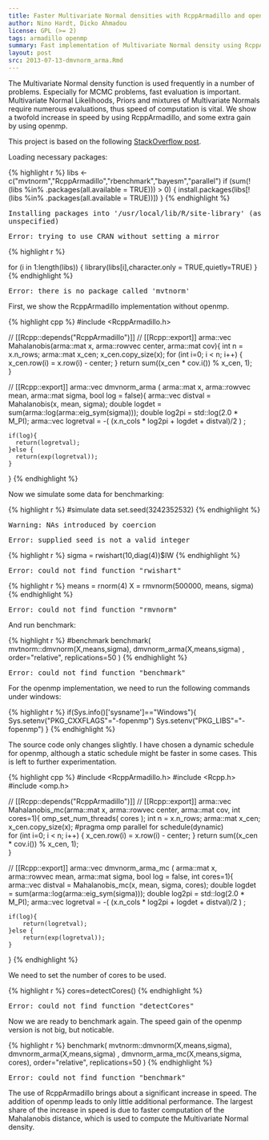 ```yaml
---
title: Faster Multivariate Normal densities with RcppArmadillo and openmp
author: Nino Hardt, Dicko Ahmadou
license: GPL (>= 2)
tags: armadillo openmp
summary: Fast implementation of Multivariate Normal density using RcppArmadillo and openmp.
layout: post
src: 2013-07-13-dmvnorm_arma.Rmd
---
```


The Multivariate Normal density function is used frequently
in a number of problems. Especially for MCMC problems, fast 
evaluation is important. Multivariate Normal Likelihoods, 
Priors and mixtures of Multivariate Normals require numerous 
evaluations, thus speed of computation is vital. 
We show a twofold increase in speed by using RcppArmadillo, 
and some extra gain by using openmp.

This project is based on the following [StackOverflow post](http://stackoverflow.com/questions/17617618/dmvnorm-mvn-density-rcpparmadillo-implementation-slower-than-r-package-includi). 

Loading necessary packages:

{% highlight r %}
libs <- c("mvtnorm","RcppArmadillo","rbenchmark","bayesm","parallel")
if (sum(!(libs %in% .packages(all.available = TRUE))) > 0) {
    install.packages(libs[!(libs %in% .packages(all.available = TRUE))])
}
{% endhighlight %}



<pre class="output">
Installing packages into '/usr/local/lib/R/site-library' (as 'lib' is
unspecified)
</pre>



<pre class="output">
Error: trying to use CRAN without setting a mirror
</pre>



{% highlight r %}

for (i in 1:length(libs)) {
    library(libs[i],character.only = TRUE,quietly=TRUE)
}
{% endhighlight %}



<pre class="output">
Error: there is no package called 'mvtnorm'
</pre>



First, we show the RcppArmadillo implementation without openmp.

{% highlight cpp %}
#include <RcppArmadillo.h>

// [[Rcpp::depends("RcppArmadillo")]]
// [[Rcpp::export]]
arma::vec Mahalanobis(arma::mat x, arma::rowvec center, arma::mat cov){
    int n = x.n_rows;
    arma::mat x_cen;
    x_cen.copy_size(x);
    for (int i=0; i < n; i++) {
        x_cen.row(i) = x.row(i) - center;
    }
    return sum((x_cen * cov.i()) % x_cen, 1);    
}

// [[Rcpp::export]]
arma::vec dmvnorm_arma ( arma::mat x,  arma::rowvec mean,  arma::mat sigma, bool log = false){ 
    arma::vec distval = Mahalanobis(x,  mean, sigma);
    double logdet = sum(arma::log(arma::eig_sym(sigma)));
    double log2pi = std::log(2.0 * M_PI);
    arma::vec logretval = -( (x.n_cols * log2pi + logdet + distval)/2  ) ;
    
    if(log){ 
      return(logretval);
    }else { 
      return(exp(logretval));
    }
}
{% endhighlight %}


Now we simulate some data for benchmarking:

{% highlight r %}
#simulate data
    set.seed(3242352532)
{% endhighlight %}



<pre class="output">
Warning: NAs introduced by coercion
</pre>



<pre class="output">
Error: supplied seed is not a valid integer
</pre>



{% highlight r %}
    sigma = rwishart(10,diag(4))$IW
{% endhighlight %}



<pre class="output">
Error: could not find function &quot;rwishart&quot;
</pre>



{% highlight r %}
    means = rnorm(4)
    X     = rmvnorm(500000, means, sigma)
{% endhighlight %}



<pre class="output">
Error: could not find function &quot;rmvnorm&quot;
</pre>


And run benchmark:

{% highlight r %}
#benchmark
benchmark( mvtnorm::dmvnorm(X,means,sigma), 
           dmvnorm_arma(X,means,sigma) , order="relative", replications=50    )
{% endhighlight %}



<pre class="output">
Error: could not find function &quot;benchmark&quot;
</pre>



For the openmp implementation, we need to run the following 
commands under windows:

{% highlight r %}
if(Sys.info()['sysname']=="Windows"){
    Sys.setenv("PKG_CXXFLAGS"="-fopenmp")
    Sys.setenv("PKG_LIBS"="-fopenmp")
}
{% endhighlight %}


The source code only changes slightly. I have chosen a dynamic 
schedule for openmp, although a static schedule might be faster 
in some cases. This is left to further experimentation.

{% highlight cpp %}
#include <RcppArmadillo.h>
#include <Rcpp.h>
#include <omp.h>

// [[Rcpp::depends("RcppArmadillo")]]
// [[Rcpp::export]]
arma::vec Mahalanobis_mc(arma::mat x, arma::rowvec center, arma::mat cov, int cores=1){
    omp_set_num_threads( cores );
    int n = x.n_rows;
    arma::mat x_cen;
    x_cen.copy_size(x);
    #pragma omp parallel for schedule(dynamic)   
        for (int i=0; i < n; i++) {
            x_cen.row(i) = x.row(i) - center;
        }
    return sum((x_cen * cov.i()) % x_cen, 1);    
}

// [[Rcpp::export]]
arma::vec dmvnorm_arma_mc ( arma::mat x,  arma::rowvec mean,  arma::mat sigma, bool log = false, int cores=1){ 
    arma::vec distval = Mahalanobis_mc(x,  mean, sigma, cores);
    double logdet = sum(arma::log(arma::eig_sym(sigma)));
    double log2pi = std::log(2.0 * M_PI);
    arma::vec logretval = -( (x.n_cols * log2pi + logdet + distval)/2  ) ;
    
    if(log){ 
        return(logretval);
    }else { 
        return(exp(logretval));
    }
}
{% endhighlight %}



We need to set the number of cores to be used. 

{% highlight r %}
    cores=detectCores()
{% endhighlight %}



<pre class="output">
Error: could not find function &quot;detectCores&quot;
</pre>



Now we are ready to benchmark again. The speed gain of 
the openmp version is not big, but noticable. 


{% highlight r %}
benchmark( mvtnorm::dmvnorm(X,means,sigma), 
           dmvnorm_arma(X,means,sigma) ,
           dmvnorm_arma_mc(X,means,sigma, cores), order="relative", replications=50    )
{% endhighlight %}



<pre class="output">
Error: could not find function &quot;benchmark&quot;
</pre>


The use of RcppArmadillo brings about a significant increase 
in speed. The addition of openmp leads to only little 
additional performance. The largest share of the increase 
in speed is due to faster computation of the Mahalanobis distance, 
which is used to compute the Multivariate Normal density.
